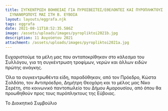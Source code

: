 ```yaml
---
title: ΣΥΓΚΕΝΤΡΩΣΗ ΒΟΗΘΕΙΑΣ ΓΙΑ ΠΥΡΟΣΒΕΣΤΕΣ/ΕΘΕΛΟΝΤΕΣ ΚΑΙ ΠΥΡΟΠΛΗΚΤΟΥΣ
  ΣΥΝΑΝΘΡΩΠΟΥΣ ΜΑΣ ΣΤΗ Β. ΕΥΒΟΙΑ
layout: layouts/eggrafa.njk
tags: eggrafa
date: 2021-08-11T18:52:35.586Z
image: /assets/uploads/images/pyropliktoi2021b.jpg
description: 11 Αυγούστου 2021
attachment: /assets/uploads/images/pyropliktoi2021a.jpg
---
```

<!--StartFragment-->

Ευχαριστούμε τα μέλη μας που ανταποκρίθηκαν στο κάλεσμα του Συλλόγου, για τη συγκέντρωση τροφίμων, νερών και άλλων ειδών πρώτης ανάγκης. 

Όλα τα συγκεντρωθέντα είδη, παραδόθηκαν, από τον Πρόεδρο, Κώστα Σολδάτο, τον Αντιπρόεδρο, Δημήτρη Θεοχάρη και το μέλος μας Νίκο Σερέτη, στο κοινωνικό παντοπωλείο του Δήμου Αμαρουσίου, από όπου θα προωθηθούν προς τους πυρόπληκτους της Εύβοιας.

Το Διοικητικό Συμβούλιο

<!--EndFragment-->